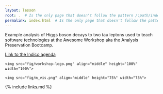 ```yaml
---
layout: lesson
root: .  # Is the only page that doesn't follow the pattern /:path/index.html
permalink: index.html  # Is the only page that doesn't follow the pattern /:path/index.html
---
```


Example analysis of Higgs boson decays to two tau leptons used to teach software technologies at the Awesome Workshop aka the Analysis Preservation Bootcamp.

[Link to the Indico agenda](https://indico.cern.ch/event/854880/)

<div class="row">
  <div class="col-md-6">

    <img src="fig/workshop-logo.png" align="middle" height="100%" width="100%">

  </div>
  <div class="col-md-6">

    <img src="fig/m_vis.png" align="middle" height="75%" width="75%">

  </div>
</div>

<!-- this is an html comment -->

{% include links.md %}
